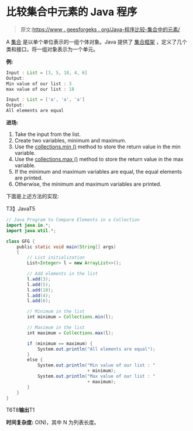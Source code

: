 # 比较集合中元素的 Java 程序

> 原文:[https://www . geesforgeks . org/Java-程序比较-集合中的元素/](https://www.geeksforgeeks.org/java-program-to-compare-elements-in-a-collection/)

A [集合](https://www.geeksforgeeks.org/collections-in-java-2/) 是以单个单位表示的一组个体对象。Java 提供了 [集合框架](https://www.geeksforgeeks.org/java-collection-tutorial/) ，定义了几个类和接口，将一组对象表示为一个单元。

**例:**

```java
Input : List = [3, 5, 18, 4, 6]
Output:
Min value of our list : 3
max value of our list : 18

Input : List = ['a', 'a', 'a']
Output:
All elements are equal
```

**进场:**

1.  Take the input from the list.
2.  Create two variables, minimum and maximum.
3.  Use the [collections.min ()](https://www.geeksforgeeks.org/collections-min-method-in-java-with-examples/) method to store the return value in the min variable.
4.  Use the [collections.max ()](https://www.geeksforgeeks.org/collections-max-method-in-java-with-examples/) method to store the return value in the max variable.
5.  If the minimum and maximum variables are equal, the equal elements are printed.
6.  Otherwise, the minimum and maximum variables are printed.

下面是上述方法的实现:

T3】JavaT5

```java
// Java Program to Compare Elements in a Collection
import java.io.*;
import java.util.*;

class GFG {
    public static void main(String[] args)
    {
        // List initialization
        List<Integer> l = new ArrayList<>();

        // Add elements in the list
        l.add(3);
        l.add(5);
        l.add(18);
        l.add(4);
        l.add(6);

        // Minimum in the list
        int minimum = Collections.min(l);

        // Maximum in the list
        int maximum = Collections.max(l);

        if (minimum == maximum) {
            System.out.println("All elements are equal");
        }
        else {
            System.out.println("Min value of our list : "
                               + minimum);
            System.out.println("Max value of our list : "
                               + maximum);
        }
    }
}
```

T6T8**输出**T1

**时间复杂度:** O(N)，其中 N 为列表长度。